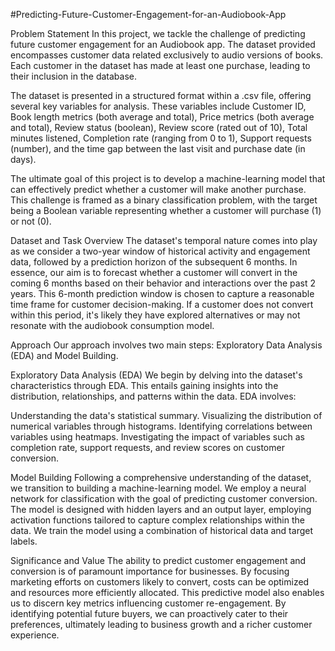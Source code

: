#Predicting-Future-Customer-Engagement-for-an-Audiobook-App

Problem Statement
In this project, we tackle the challenge of predicting future customer engagement for an Audiobook app. The dataset provided encompasses customer data related exclusively to audio versions of books. Each customer in the dataset has made at least one purchase, leading to their inclusion in the database.

The dataset is presented in a structured format within a .csv file, offering several key variables for analysis. These variables include Customer ID, Book length metrics (both average and total), Price metrics (both average and total), Review status (boolean), Review score (rated out of 10), Total minutes listened, Completion rate (ranging from 0 to 1), Support requests (number), and the time gap between the last visit and purchase date (in days).

The ultimate goal of this project is to develop a machine-learning model that can effectively predict whether a customer will make another purchase. This challenge is framed as a binary classification problem, with the target being a Boolean variable representing whether a customer will purchase (1) or not (0).

Dataset and Task Overview
The dataset's temporal nature comes into play as we consider a two-year window of historical activity and engagement data, followed by a prediction horizon of the subsequent 6 months. In essence, our aim is to forecast whether a customer will convert in the coming 6 months based on their behavior and interactions over the past 2 years. This 6-month prediction window is chosen to capture a reasonable time frame for customer decision-making. If a customer does not convert within this period, it's likely they have explored alternatives or may not resonate with the audiobook consumption model.

Approach
Our approach involves two main steps: Exploratory Data Analysis (EDA) and Model Building.

Exploratory Data Analysis (EDA)
We begin by delving into the dataset's characteristics through EDA. This entails gaining insights into the distribution, relationships, and patterns within the data. EDA involves:

Understanding the data's statistical summary.
Visualizing the distribution of numerical variables through histograms.
Identifying correlations between variables using heatmaps.
Investigating the impact of variables such as completion rate, support requests, and review scores on customer conversion.

Model Building
Following a comprehensive understanding of the dataset, we transition to building a machine-learning model. We employ a neural network for classification with the goal of predicting customer conversion. The model is designed with hidden layers and an output layer, employing activation functions tailored to capture complex relationships within the data. We train the model using a combination of historical data and target labels.

Significance and Value
The ability to predict customer engagement and conversion is of paramount importance for businesses. By focusing marketing efforts on customers likely to convert, costs can be optimized and resources more efficiently allocated. This predictive model also enables us to discern key metrics influencing customer re-engagement. By identifying potential future buyers, we can proactively cater to their preferences, ultimately leading to business growth and a richer customer experience.
